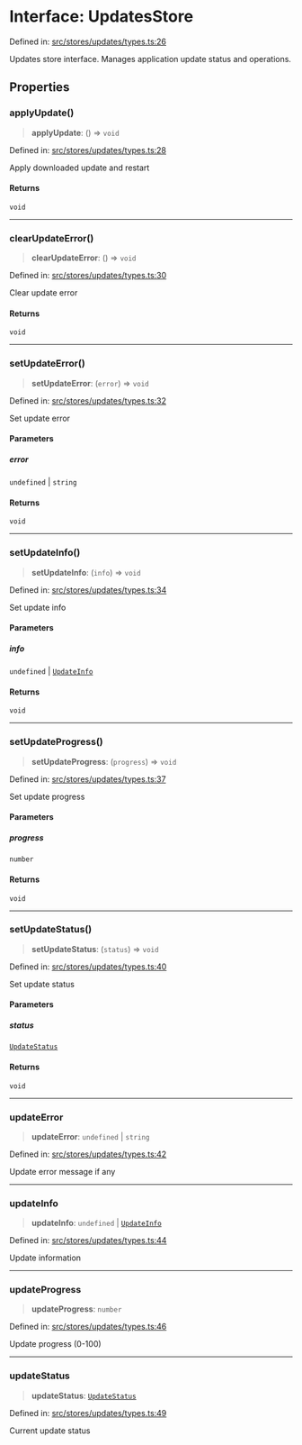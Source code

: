 # Interface: UpdatesStore

Defined in: [src/stores/updates/types.ts:26](https://github.com/Nick2bad4u/Uptime-Watcher/blob/8a1973382d5fe14c52996ecda381894eb7ecd4a6/src/stores/updates/types.ts#L26)

Updates store interface.
Manages application update status and operations.

## Properties

### applyUpdate()

> **applyUpdate**: () => `void`

Defined in: [src/stores/updates/types.ts:28](https://github.com/Nick2bad4u/Uptime-Watcher/blob/8a1973382d5fe14c52996ecda381894eb7ecd4a6/src/stores/updates/types.ts#L28)

Apply downloaded update and restart

#### Returns

`void`

***

### clearUpdateError()

> **clearUpdateError**: () => `void`

Defined in: [src/stores/updates/types.ts:30](https://github.com/Nick2bad4u/Uptime-Watcher/blob/8a1973382d5fe14c52996ecda381894eb7ecd4a6/src/stores/updates/types.ts#L30)

Clear update error

#### Returns

`void`

***

### setUpdateError()

> **setUpdateError**: (`error`) => `void`

Defined in: [src/stores/updates/types.ts:32](https://github.com/Nick2bad4u/Uptime-Watcher/blob/8a1973382d5fe14c52996ecda381894eb7ecd4a6/src/stores/updates/types.ts#L32)

Set update error

#### Parameters

##### error

`undefined` | `string`

#### Returns

`void`

***

### setUpdateInfo()

> **setUpdateInfo**: (`info`) => `void`

Defined in: [src/stores/updates/types.ts:34](https://github.com/Nick2bad4u/Uptime-Watcher/blob/8a1973382d5fe14c52996ecda381894eb7ecd4a6/src/stores/updates/types.ts#L34)

Set update info

#### Parameters

##### info

`undefined` | [`UpdateInfo`](UpdateInfo.md)

#### Returns

`void`

***

### setUpdateProgress()

> **setUpdateProgress**: (`progress`) => `void`

Defined in: [src/stores/updates/types.ts:37](https://github.com/Nick2bad4u/Uptime-Watcher/blob/8a1973382d5fe14c52996ecda381894eb7ecd4a6/src/stores/updates/types.ts#L37)

Set update progress

#### Parameters

##### progress

`number`

#### Returns

`void`

***

### setUpdateStatus()

> **setUpdateStatus**: (`status`) => `void`

Defined in: [src/stores/updates/types.ts:40](https://github.com/Nick2bad4u/Uptime-Watcher/blob/8a1973382d5fe14c52996ecda381894eb7ecd4a6/src/stores/updates/types.ts#L40)

Set update status

#### Parameters

##### status

[`UpdateStatus`](../../../types/type-aliases/UpdateStatus.md)

#### Returns

`void`

***

### updateError

> **updateError**: `undefined` \| `string`

Defined in: [src/stores/updates/types.ts:42](https://github.com/Nick2bad4u/Uptime-Watcher/blob/8a1973382d5fe14c52996ecda381894eb7ecd4a6/src/stores/updates/types.ts#L42)

Update error message if any

***

### updateInfo

> **updateInfo**: `undefined` \| [`UpdateInfo`](UpdateInfo.md)

Defined in: [src/stores/updates/types.ts:44](https://github.com/Nick2bad4u/Uptime-Watcher/blob/8a1973382d5fe14c52996ecda381894eb7ecd4a6/src/stores/updates/types.ts#L44)

Update information

***

### updateProgress

> **updateProgress**: `number`

Defined in: [src/stores/updates/types.ts:46](https://github.com/Nick2bad4u/Uptime-Watcher/blob/8a1973382d5fe14c52996ecda381894eb7ecd4a6/src/stores/updates/types.ts#L46)

Update progress (0-100)

***

### updateStatus

> **updateStatus**: [`UpdateStatus`](../../../types/type-aliases/UpdateStatus.md)

Defined in: [src/stores/updates/types.ts:49](https://github.com/Nick2bad4u/Uptime-Watcher/blob/8a1973382d5fe14c52996ecda381894eb7ecd4a6/src/stores/updates/types.ts#L49)

Current update status
